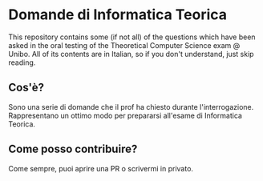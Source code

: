 # Domande di Informatica Teorica

This repository contains some (if not all) of the questions which have been asked in the oral testing of the Theoretical Computer Science exam @ Unibo. 
All of its contents are in Italian, so if you don't understand, just skip reading.

## Cos'è?
Sono una serie di domande che il prof ha chiesto durante l'interrogazione. Rappresentano un ottimo modo per prepararsi all'esame di Informatica Teorica. 

## Come posso contribuire?
Come sempre, puoi aprire una PR o scrivermi in privato. 